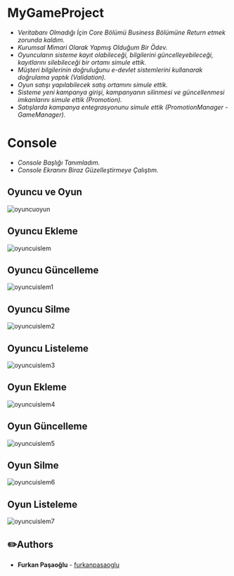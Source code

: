 # MyGameProject
* *Veritabanı Olmadığı İçin Core Bölümü Business Bölümüne Return etmek zorunda kaldım.*
* *Kurumsal Mimari Olarak Yapmış Olduğum Bir Ödev.*
* *Oyuncuların sisteme kayıt olabileceği, bilgilerini güncelleyebileceği, kayıtlarını silebileceği bir ortamı simule ettik.*
* *Müşteri bilgilerinin doğruluğunu e-devlet sistemlerini kullanarak doğrulama yaptık (Validation).*
* *Oyun satışı yapılabilecek satış ortamını simule ettik.*
* *Sisteme yeni kampanya girişi, kampanyanın silinmesi ve güncellenmesi imkanlarını simule ettik (Promotion).*
* *Satışlarda kampanya entegrasyonunu simule ettik (PromotionManager - GameManager).*

# Console 
* *Console Başlığı Tanımladım.*
* *Console Ekranını Biraz Güzelleştirmeye Çalıştım.*

## Oyuncu ve Oyun
![oyuncuoyun](https://user-images.githubusercontent.com/16624085/117001714-58151200-aceb-11eb-80c7-b07f6573ffca.png)

## Oyuncu Ekleme
![oyuncuislem](https://user-images.githubusercontent.com/16624085/117001778-6fec9600-aceb-11eb-9b4d-f58da0641b97.png)

## Oyuncu Güncelleme
![oyuncuislem1](https://user-images.githubusercontent.com/16624085/117001946-a0343480-aceb-11eb-9c35-1879ff5644db.png)

## Oyuncu Silme
![oyuncuislem2](https://user-images.githubusercontent.com/16624085/117002006-b17d4100-aceb-11eb-97e9-cce55ae13d6d.png)

## Oyuncu Listeleme
![oyuncuislem3](https://user-images.githubusercontent.com/16624085/117002036-bc37d600-aceb-11eb-9d28-7a3223174032.png)

## Oyun Ekleme
![oyuncuislem4](https://user-images.githubusercontent.com/16624085/117002099-cb1e8880-aceb-11eb-930e-468a07cbe796.png)

## Oyun Güncelleme
![oyuncuislem5](https://user-images.githubusercontent.com/16624085/117002158-dec9ef00-aceb-11eb-96c4-90ac00c6bd95.png)

## Oyun Silme
![oyuncuislem6](https://user-images.githubusercontent.com/16624085/117002218-f2755580-aceb-11eb-8231-9a1a40e630eb.png)

## Oyun Listeleme
![oyuncuislem7](https://user-images.githubusercontent.com/16624085/117002246-fef9ae00-aceb-11eb-8584-d098369ff5f0.png)


## :pencil2:Authors
* **Furkan Paşaoğlu** - [furkanpasaoglu](https://github.com/furkanpasaoglu)
